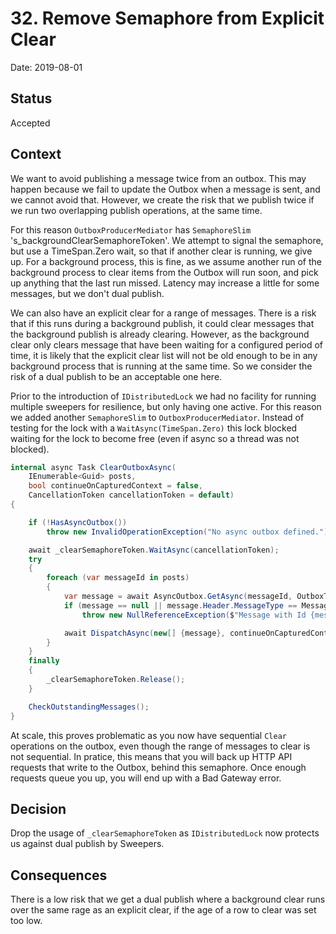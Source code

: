 # 32. Remove Semaphore from Explicit Clear 

Date: 2019-08-01

## Status

Accepted

## Context

We want to avoid publishing a message twice from an outbox. This may happen because we fail to update the Outbox when a message is sent, and we cannot avoid that. However, we create the risk that we publish twice if we run two overlapping publish operations, at the same time.

For this reason `OutboxProducerMediator` has `SemaphoreSlim` 's_backgroundClearSemaphoreToken'. We attempt  to signal the semaphore, but use a TimeSpan.Zero wait, so that if another clear is running, we give up. For a background process, this is fine, as we assume another run of the background process to clear items from the Outbox will run soon, and pick up anything that the last run missed. Latency may increase a little for some messages, but we don't dual publish.

We can also have an explicit clear for a range of messages. There is a risk that if this runs during a background publish, it could clear messages that the background publish is already clearing. However, as the background clear only clears message that have been waiting for a configured period of time, it is likely that the explicit clear list will not be old enough to be in any background process that is running at the same time. So we consider the risk of a dual publish to be an acceptable one here.

Prior to the introduction of `IDistributedLock` we had no facility for running multiple sweepers for resilience, but only having one active. For this reason we added another `SemaphoreSlim` to `OutboxProducerMediator`. Instead of testing for the lock with a `WaitAsync(TimeSpan.Zero)` this lock blocked waiting for the lock to become free (even if async so a thread was not blocked). 

```csharp
internal async Task ClearOutboxAsync(
    IEnumerable<Guid> posts, 
    bool continueOnCapturedContext = false,
    CancellationToken cancellationToken = default)
{

    if (!HasAsyncOutbox())
        throw new InvalidOperationException("No async outbox defined.");

    await _clearSemaphoreToken.WaitAsync(cancellationToken);
    try
    {
        foreach (var messageId in posts)
        {
            var message = await AsyncOutbox.GetAsync(messageId, OutboxTimeout, cancellationToken);
            if (message == null || message.Header.MessageType == MessageType.MT_NONE)
                throw new NullReferenceException($"Message with Id {messageId} not found in the Outbox");

            await DispatchAsync(new[] {message}, continueOnCapturedContext, cancellationToken);
        }
    }
    finally
    {
        _clearSemaphoreToken.Release();
    }

    CheckOutstandingMessages();
}
```

At scale, this proves problematic as you now have sequential `Clear` operations on the outbox, even though the range of messages to clear is not sequential. In pratice, this means that you will back up HTTP API requests that write to the Outbox, behind this semaphore. Once enough requests queue you up, you will end up with a Bad Gateway error.

## Decision

Drop the usage of `_clearSemaphoreToken` as `IDistributedLock` now protects us against dual publish by Sweepers. 

## Consequences

There is a low risk that we get a dual publish where a background clear runs over the same rage as an explicit clear, if the age of a row to clear was set too low.